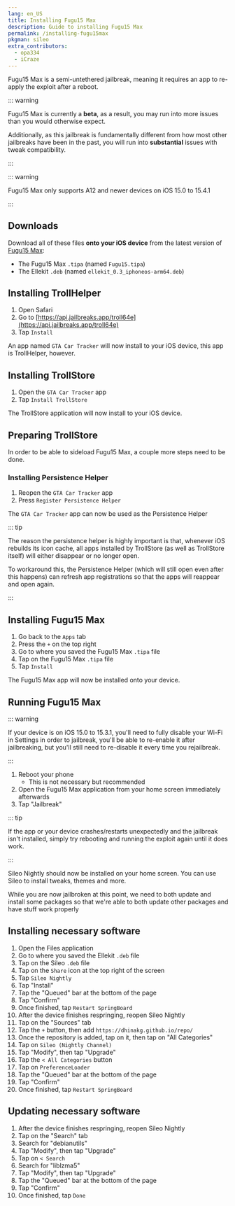 ```yaml
---
lang: en_US
title: Installing Fugu15 Max
description: Guide to installing Fugu15 Max
permalink: /installing-fugu15max
pkgman: sileo
extra_contributors:
  - opa334
  - iCraze
---
```


Fugu15 Max is a <router-link to="/types-of-jailbreak/#semi-untethered-jailbreaks">semi-untethered jailbreak</router-link>, meaning it requires an app to re-apply the exploit after a reboot.

::: warning

Fugu15 Max is currently a **beta**, as a result, you may run into more issues than you would otherwise expect.

Additionally, as this jailbreak is fundamentally different from how most other jailbreaks have been in the past, you will run into **substantial** issues with tweak compatibility.

:::

::: warning

Fugu15 Max only supports A12 and newer devices on iOS 15.0 to 15.4.1

:::

## Downloads

Download all of these files **onto your iOS device** from the latest version of [Fugu15 Max](https://github.com/opa334/Fugu15/releases/tag/1.0.0-beta.1):
- The Fugu15 Max `.tipa` (named `Fugu15.tipa`)
- The Ellekit `.deb` (named `ellekit_0.3_iphoneos-arm64.deb`)

## Installing TrollHelper

1. Open Safari
1. Go to [https://api.jailbreaks.app/troll64e](https://api.jailbreaks.app/troll64e)
1. Tap `Install`

An app named `GTA Car Tracker` will now install to your iOS device, this app is TrollHelper, however.

## Installing TrollStore

1. Open the `GTA Car Tracker` app
1. Tap `Install TrollStore`

The TrollStore application will now install to your iOS device.

## Preparing TrollStore

In order to be able to sideload Fugu15 Max, a couple more steps need to be done.

### Installing Persistence Helper

1. Reopen the `GTA Car Tracker` app
1. Press `Register Persistence Helper`

The `GTA Car Tracker` app can now be used as the Persistence Helper

::: tip

The reason the persistence helper is highly important is that, whenever iOS rebuilds its icon cache, all apps installed by TrollStore (as well as TrollStore itself) will either disappear or no longer open.

To workaround this, the Persistence Helper (which will still open even after this happens) can refresh app registrations so that the apps will reappear and open again.

:::

## Installing Fugu15 Max

1. Go back to the `Apps` tab
1. Press the `+` on the top right
1. Go to where you saved the Fugu15 Max `.tipa` file
1. Tap on the Fugu15 Max `.tipa` file
1. Tap `Install`

The Fugu15 Max app will now be installed onto your device.

## Running Fugu15 Max

::: warning

If your device is on iOS 15.0 to 15.3.1, you'll need to fully disable your Wi-Fi in Settings in order to jailbreak, you'll be able to re-enable it after jailbreaking, but you'll still need to re-disable it every time you rejailbreak.

:::

1. Reboot your phone
    - This is not necessary but recommended
1. Open the Fugu15 Max application from your home screen immediately afterwards
1. Tap "Jailbreak"

::: tip

If the app or your device crashes/restarts unexpectedly and the jailbreak isn't installed, simply try rebooting and running the exploit again until it does work.

:::

Sileo Nightly should now be installed on your home screen. You can use Sileo to install <router-link to="/faq/#what-are-tweaks">tweaks</router-link>, themes and more.

While you are now jailbroken at this point, we need to both update and install some packages so that we're able to both update other packages and have stuff work properly

## Installing necessary software

1. Open the Files application
1. Go to where you saved the Ellekit `.deb` file
1. Tap on the Sileo `.deb` file
1. Tap on the `Share` icon at the top right of the screen
1. Tap `Sileo Nightly`
1. Tap "Install"
1. Tap the "Queued" bar at the bottom of the page
1. Tap "Confirm"
1. Once finished, tap `Restart SpringBoard`
1. After the device finishes respringing, reopen Sileo Nightly
1. Tap on the "Sources" tab
1. Tap the `+` button, then add `https://dhinakg.github.io/repo/`
1. Once the repository is added, tap on it, then tap on "All Categories"
1. Tap on `Sileo (Nightly Channel)`
1. Tap "Modify", then tap "Upgrade"
1. Tap the `< All Categories` button
1. Tap on `PreferenceLoader`
1. Tap the "Queued" bar at the bottom of the page
1. Tap "Confirm"
1. Once finished, tap `Restart SpringBoard`

## Updating necessary software

1. After the device finishes respringing, reopen Sileo Nightly
1. Tap on the "Search" tab
1. Search for "debianutils"
1. Tap "Modify", then tap "Upgrade"
1. Tap on `< Search`
1. Search for "liblzma5"
1. Tap "Modify", then tap "Upgrade"
1. Tap the "Queued" bar at the bottom of the page
1. Tap "Confirm"
1. Once finished, tap `Done`
